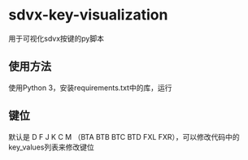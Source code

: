# sdvx-key-visualization
用于可视化sdvx按键的py脚本

## 使用方法
使用Python 3，安装requirements.txt中的库，运行

## 键位
默认是 D F J K C M （BTA BTB BTC BTD FXL FXR），可以修改代码中的key_values列表来修改键位
